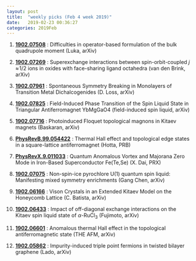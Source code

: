 ```yaml
---
layout: post
title:  "weekly picks (Feb 4 week 2019)"
date:   2019-02-23 00:36:27
categories: 2019Feb
---
```



1. **[1902.07508](https://arxiv.org/abs/1902.07508)** : Difficulties in operator-based formulation of the bulk quadrupole moment (Luka, arXiv)


1. **[1902.07269](https://arxiv.org/abs/1902.07269)** : Superexchange interactions between spin-orbit-coupled $j\!\approx\!1/2$ ions in oxides with face-sharing ligand octahedra (van den Brink, arXiv)
			     
1. **[1902.07961](https://arxiv.org/abs/1902.07961)** : Spontaneous Symmetry Breaking in Monolayers of Transition Metal Dichalcogenides (D. Loss, arXiv)


1. **[1902.07825](https://arxiv.org/abs/1902.07825)** : Field-Induced Phase Transition of the Spin Liquid State in Triangular Antiferromagnet YbMgGaO4 (field-induced spin liquid, arXiv)
			
1. **[1902.07716](http://arxiv.org/abs/1902.07716)** : Photoinduced Floquet topological magnons in Kitaev magnets (Baskaran, arXiv)



1. **[PhysRevB.99.054422](https://link.aps.org/doi/10.1103/PhysRevB.99.054422)** : Thermal Hall effect and topological edge states in a square-lattice antiferromagnet (Hotta, PRB)
			

1. **[PhysRevX.9.011033](https://journals.aps.org/prx/abstract/10.1103/PhysRevX.9.011033)** : Quantum Anomalous Vortex and Majorana Zero Mode in Iron-Based Superconductor Fe(Te,Se) (X. Dai, PRX)


1. **[1902.07075](https://arxiv.org/abs/1902.07075)** : Non-spin-ice pyrochlore U(1) quantum spin liquid: Manifesting mixed symmetry enrichments (Gang Chen, arXiv)


1.	**[1902.06166](https://arxiv.org/abs/1902.06166)** : Vison Crystals in an Extended Kitaev Model on the Honeycomb Lattice (C. Batista, arXiv)

1. **[1902.06433](https://arxiv.org/abs/1902.06433)** : Impact of off-diagonal exchange interactions on the Kitaev spin liquid state of $\alpha$-RuCl$_3$ (Fujimoto, arXiv)

1. **[1902.06601](https://arxiv.org/abs/1902.06601)** : Anomalous thermal Hall effect in the topological antiferromagnetic state (THE AFM, arXiv)


1. **[1902.05862](https://arxiv.org/abs/1902.05862)** : Impurity-induced triple point fermions in twisted bilayer graphene (Lado, arXiv)



